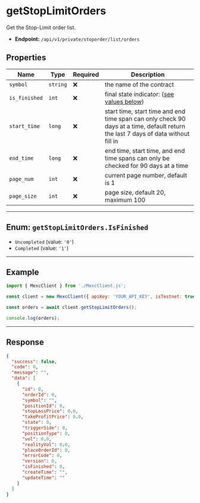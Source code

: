 # getStopLimitOrders

Get the Stop-Limit order list.

- **Endpoint:** `/api/v1/private/stoporder/list/orders`

## Properties

| **Name**           | **Type**   | **Required** | **Description** |
|--------------------|------------|--------------|------------------|
| `symbol`           | `string`   | ❌            | the name of the contract |
| `is_finished`           | `int`   | ❌            | final state indicator: ([see values below](#enum-getstoplimitordersisfinished)) |
| `start_time`           | `long`   | ❌            | start time, start time and end time span can only check 90 days at a time, default return the last 7 days of data without fill in |
| `end_time`           | `long`   | ❌            | end time, start time, and end time spans can only be checked for 90 days at a time |
| `page_num`           | `int`   | ❌            | current page number, default is 1 |
| `page_size`           | `int`   | ❌            | page size, default 20, maximum 100 |

---

## Enum: `getStopLimitOrders.IsFinished`

* `Uncompleted` (value: `'0'`)
* `Completed` (value: `'1'`)

---

## Example

```js
import { MexcClient } from './MexcClient.js';

const client = new MexcClient({ apiKey: 'YOUR_API_KEY', isTestnet: true });

const orders = await client.getStopLimitOrders();

console.log(orders);
```

---

## Response

```JSON
{
  "success": false,
  "code": 0,
  "message": "",
  "data": [
    {
      "id": 0,
      "orderId": 0,
      "symbol": "",
      "positionId": 0,
      "stopLossPrice": 0.0,
      "takeProfitPrice": 0.0,
      "state": 0,
      "triggerSide": 0,
      "positionType": 0,
      "vol": 0.0,
      "realityVol": 0.0,
      "placeOrderId": 0,
      "errorCode": 0,
      "version": 0,
      "isFinished": 0,
      "createTime": "",
      "updateTime": ""
    }
  ]
}
```